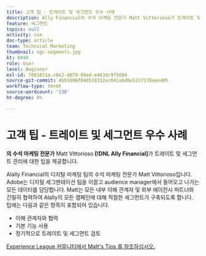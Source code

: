 ```yaml
---
title: 고객 팁 - 트레이트 및 세그먼트 우수 사례
description: Ally Financial의 수석 마케팅 전문가 Matt Vittorioso가 트레이트 및 세그먼트 관리에 대한 팁을 제공합니다.
feature: 세그먼트
topics: null
activity: use
doc-type: article
team: Technical Marketing
thumbnail: ugc-segments.jpg
kt: 6048
role: User
level: Beginner
exl-id: 7001011a-c0e2-4879-89ad-e463dc9f5604
source-git-commit: 4b91696f840518312ec041abdbe5217178aee405
workflow-type: tm+mt
source-wordcount: '138'
ht-degree: 0%

---
```


# 고객 팁 - 트레이트 및 세그먼트 우수 사례

**의 수석 마케팅 전문가** Matt Vittorioso **[!DNL Ally Financial]**&#x200B;가 트레이트 및 세그먼트 관리에 대한 팁을 제공합니다.

Alally Financial의 디지털 마케팅 팀의 수석 마케팅 전문가 Matt Vittorioso입니다. Adobe는 디지털 세그멘테이션 팀을 이끌고 audience manager에서 들어오고 나가는 모든 데이터를 담당합니다. Matt는 모든 내부 이해 관계자 및 외부 에이전시 파트너와 긴밀히 협력하여 Alally의 모든 캠페인에 대해 적절한 세그먼트가 구축되도록 합니다. 팁에는 다음과 같은 항목이 포함되어 있습니다.

* 이해 관계자와 협력
* 기본 기능 사용
* 정기적으로 트레이트 및 세그먼트 검토

[Experience League 커뮤니티에서 Matt&#39;s Tips 를 참조하십시오.](https://experienceleaguecommunities.adobe.com/t5/adobe-audience-manager-blogs/traits-and-segments-best-practices/ba-p/367729)
